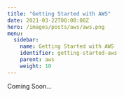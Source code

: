 ```yaml
---
title: "Getting Started with AWS"
date: 2021-03-22T00:00:00Z
hero: /images/posts/aws/aws.png
menu:
  sidebar:
    name: Getting Started with AWS
    identifier: getting-started-aws
    parent: aws
    weight: 10
---
```

Coming Soon...